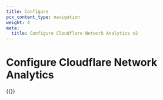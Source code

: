 ```yaml
---
title: Configure
pcx_content_type: navigation
weight: 4
meta:
  title: Configure Cloudflare Network Analytics v2
---
```


# Configure Cloudflare Network Analytics

{{<directory-listing>}}
